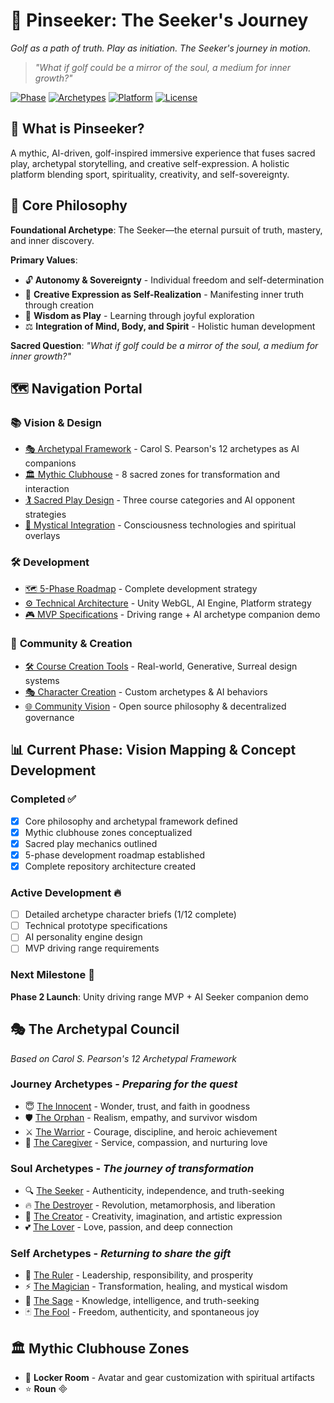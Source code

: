 # 🌟 Pinseeker: The Seeker's Journey
*Golf as a path of truth. Play as initiation. The Seeker's journey in motion.*

> *"What if golf could be a mirror of the soul, a medium for inner growth?"*

[![Phase](https://img.shields.io/badge/Phase-Vision%20Mapping-purple)]()
[![Archetypes](https://img.shields.io/badge/Archetypes-12%20Pearson%20Framework-green)]()
[![Platform](https://img.shields.io/badge/Platform-Unity%20WebGL-blue)]()
[![License](https://img.shields.io/badge/License-Open%20Source-gold)]()

## 🎯 **What is Pinseeker?**

A mythic, AI-driven, golf-inspired immersive experience that fuses sacred play, archetypal storytelling, and creative self-expression. A holistic platform blending sport, spirituality, creativity, and self-sovereignty.

## 🧭 **Core Philosophy**

**Foundational Archetype**: The Seeker—the eternal pursuit of truth, mastery, and inner discovery.

**Primary Values**:
- 🔓 **Autonomy & Sovereignty** - Individual freedom and self-determination
- 🎨 **Creative Expression as Self-Realization** - Manifesting inner truth through creation
- 🧠 **Wisdom as Play** - Learning through joyful exploration
- ⚖️ **Integration of Mind, Body, and Spirit** - Holistic human development

**Sacred Question**: *"What if golf could be a mirror of the soul, a medium for inner growth?"*

## 🗺️ **Navigation Portal**

### 📚 **Vision & Design**
- [🎭 Archetypal Framework](./docs/archetypes/) - Carol S. Pearson's 12 archetypes as AI companions
- [🏛️ Mythic Clubhouse](./docs/clubhouse/) - 8 sacred zones for transformation and interaction
- [🏌️ Sacred Play Design](./docs/gameplay/) - Three course categories and AI opponent strategies
- [🔮 Mystical Integration](./docs/mystical-systems/) - Consciousness technologies and spiritual overlays

### 🛠️ **Development**
- [🗺️ 5-Phase Roadmap](./docs/development/roadmap.md) - Complete development strategy
- [⚙️ Technical Architecture](./docs/development/technical-vision.md) - Unity WebGL, AI Engine, Platform strategy
- [🎮 MVP Specifications](./docs/development/mvp-driving-range.md) - Driving range + AI archetype companion demo

### 🌟 **Community & Creation**
- [🛠️ Course Creation Tools](./docs/creativity/course-creation.md) - Real-world, Generative, Surreal design systems
- [🎭 Character Creation](./docs/creativity/character-creation.md) - Custom archetypes & AI behaviors
- [🌐 Community Vision](./docs/community/) - Open source philosophy & decentralized governance

## 📊 **Current Phase: Vision Mapping & Concept Development**

### **Completed ✅**
- [x] Core philosophy and archetypal framework defined
- [x] Mythic clubhouse zones conceptualized  
- [x] Sacred play mechanics outlined
- [x] 5-phase development roadmap established
- [x] Complete repository architecture created

### **Active Development 🔥**
- [ ] Detailed archetype character briefs (1/12 complete)
- [ ] Technical prototype specifications
- [ ] AI personality engine design
- [ ] MVP driving range requirements

### **Next Milestone 🎯**
**Phase 2 Launch**: Unity driving range MVP + AI Seeker companion demo

## 🎭 **The Archetypal Council**
*Based on Carol S. Pearson's 12 Archetypal Framework*

### **Journey Archetypes** - *Preparing for the quest*
- 😇 [The Innocent](./docs/archetypes/innocent.md) - Wonder, trust, and faith in goodness
- 🛡️ [The Orphan](./docs/archetypes/orphan.md) - Realism, empathy, and survivor wisdom
- ⚔️ [The Warrior](./docs/archetypes/warrior.md) - Courage, discipline, and heroic achievement
- 🤗 [The Caregiver](./docs/archetypes/caregiver.md) - Service, compassion, and nurturing love

### **Soul Archetypes** - *The journey of transformation*
- 🔍 [The Seeker](./docs/archetypes/seeker.md) - Authenticity, independence, and truth-seeking
- 🔥 [The Destroyer](./docs/archetypes/destroyer.md) - Revolution, metamorphosis, and liberation
- 🎨 [The Creator](./docs/archetypes/creator.md) - Creativity, imagination, and artistic expression
- 💕 [The Lover](./docs/archetypes/lover.md) - Love, passion, and deep connection

### **Self Archetypes** - *Returning to share the gift*
- 👑 [The Ruler](./docs/archetypes/ruler.md) - Leadership, responsibility, and prosperity
- ⚡ [The Magician](./docs/archetypes/magician.md) - Transformation, healing, and mystical wisdom
- 🧙 [The Sage](./docs/archetypes/sage.md) - Knowledge, intelligence, and truth-seeking
- 🃏 [The Fool](./docs/archetypes/fool.md) - Freedom, authenticity, and spontaneous joy

## 🏛️ **Mythic Clubhouse Zones**

- 🚪 **Locker Room** - Avatar and gear customization with spiritual artifacts
- ⭐ **Roun**

